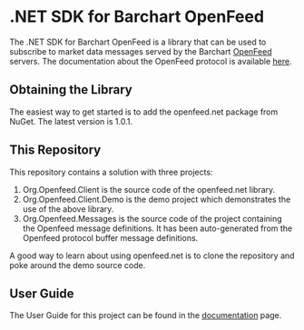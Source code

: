 # .NET SDK for Barchart OpenFeed

The .NET SDK for Barchart OpenFeed is a library that can be used to subscribe to market data messages served by the Barchart [OpenFeed](https://openfeed.com/) servers. The documentation about the OpenFeed protocol is available [here](https://openfeed-org.github.io/documentation/).

## Obtaining the Library

The easiest way to get started is to add the openfeed.net package from NuGet. The latest version is 1.0.1.

## This Repository

This repository contains a solution with three projects:

1. Org.Openfeed.Client is the source code of the openfeed.net library.
2. Org.Openfeed.Client.Demo is the demo project which demonstrates the use of the above library.
3. Org.Openfeed.Messages is the source code of the project containing the Openfeed message definitions. It has been auto-generated from the Openfeed protocol buffer message definitions.

A good way to learn about using openfeed.net is to clone the repository and poke around the demo source code.

## User Guide

The User Guide for this project can be found in the [documentation](DOCUMENTATION.md) page.